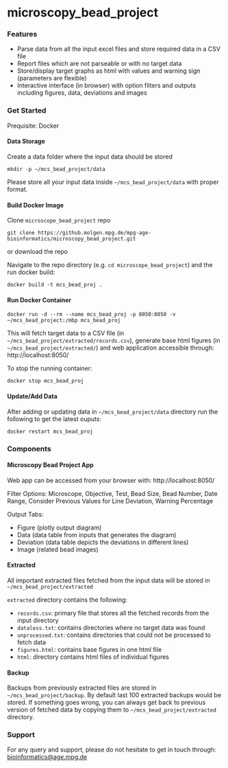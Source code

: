 # microscopy_bead_project

### Features
- Parse data from all the input excel files and store required data in a CSV file
- Report files which are not parseable or with no target data
- Store/display target graphs as html with values and warning sign (parameters are flexible)
- Interactive interface (in browser) with option filters and outputs including figures, data, deviations and images

### Get Started

Prequisite: Docker

#### Data Storage

Create a data folder where the input data should be stored
```
mkdir -p ~/mcs_bead_project/data
```

Please store all your input data inside `~/mcs_bead_project/data` with proper format.

#### Build Docker Image

Clone `microscope_bead_project` repo
```
git clone https://github.molgen.mpg.de/mpg-age-bioinformatics/microscopy_bead_project.git
```
or download the repo

Navigate to the repo directory (e.g. `cd microscope_bead_project`) and the run docker build:
```
docker build -t mcs_bead_proj .
```

#### Run Docker Container

```
docker run -d --rm --name mcs_bead_proj -p 8050:8050 -v ~/mcs_bead_project:/mbp mcs_bead_proj
```
This will fetch target data to a CSV file (in `~/mcs_bead_project/extracted/records.csv`), generate base html figures (in `~/mcs_bead_project/extracted/`) and web application accessible through: http://localhost:8050/

To stop the running container:
```
docker stop mcs_bead_proj
```

#### Update/Add Data

After adding or updating data in `~/mcs_bead_project/data` directory run the following to get the latest ouputs:
```
docker restart mcs_bead_proj
```


### Components

#### Microscopy Bead Project App

Web app can be accessed from your browser with: http://localhost:8050/

Filter Options: Microscope, Objective, Test, Bead Size, Bead Number, Date Range, Consider Previous Values for Line Deviation, Warning Percentage

Output Tabs:
- Figure (plotly output diagram)
- Data (data table from inputs that generates the diagram)
- Deviation (data table depicts the deviations in different lines)
- Image (related bead images)

#### Extracted

All important extracted files fetched from the input data will be stored in `~/mcs_bead_project/extracted`

`extracted` directory contains the following:
- `records.csv`: primary file that stores all the fetched records from the input directory
- `dataless.txt`: contains directories where no target data was found
- `unprocessed.txt`: contains directories that could not be processed to fetch data
- `figures.html`: contains base figures in one html file
- `html`: directory contains html files of individual figures

#### Backup

Backups from previously extracted files are stored in `~/mcs_bead_project/backup`.
By default last 100 extracted backups would be stored. If something goes wrong, you can always get back to previous version of fetched data by copying them to `~/mcs_bead_project/extracted` directory.

### Support
For any query and support, please do not hesitate to get in touch through: bioinformatics@age.mpg.de





